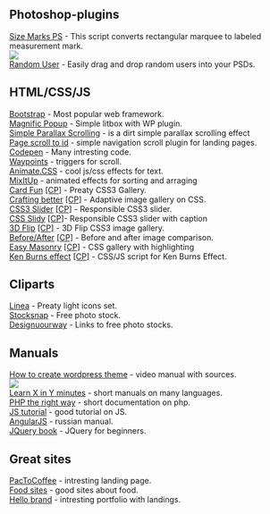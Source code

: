 <h2>Photoshop-plugins</h2>
<a href="https://github.com/romashamin/Size-Marks-PS">Size Marks PS</a> - This script converts rectangular marquee to labeled measurement mark.<br>
<img src="https://github.com/romashamin/Size-Marks-PS/blob/master/images/size-marks-show.gif"><br>
<a href="https://randomuser.me/photoshop.html">Random User</a> - Easily drag and drop random users into your PSDs.<br>
<h2>HTML/CSS/JS</h2>
<a href="http://getbootstrap.com/">Bootstrap</a> - Most popular web framework.<br>
<a href="http://dimsemenov.com/plugins/magnific-popup/">Magnific Popup</a> - Simple litbox with WP plugin.<br>
<a href="http://pixelcog.github.io/parallax.js/">Simple Parallax Scrolling</a> - is a dirt simple parallax scrolling effect<br>
<a href="https://github.com/malihu/page-scroll-to-id">Page scroll to id</a> - simple navigation scroll plugin for landing pages.<br>
<a href="http://codepen.io/">Codepen</a> - Many intresting code.<br>
<a href="http://imakewebthings.com/waypoints/">Waypoints</a> - triggers for scroll.<br>
<a href="http://daneden.github.io/animate.css/">Animate.CSS</a> - cool js/css effects for text.<br>
<a href="https://mixitup.kunkalabs.com/">MixItUp</a> - animated effects for sorting and arraging<br>
<a href="http://demosthenes.info/blog/425/Card-Fan-CSS3-Gallery-Reveal-In-Four-Lines-of-Code">Card Fun</a> <a href="http://codepen.io/dudleystorey/pen/mapyf">[CP]</a> - Preaty CSS3 Gallery.<br>
<a href="http://demosthenes.info/blog/891/Crafting-Better-Responsive-Image-Galleries-With-Flexbox">Crafting better</a> <a href="http://codepen.io/dudleystorey/pen/Kgofa">[CP]</a> - Adaptive image gallery on CSS.<br>
<a href="http://demosthenes.info/blog/627/Make-A-Responsive-CSS3-Image-Slider">CSS3 Slider</a> <a href="http://codepen.io/dudleystorey/pen/ehKpi">[CP]</a> - Responsible CSS3 slider.<br>
<a href="http://demosthenes.info/blog/871/CSS-Slidy-20-Captions--more">CSS Slidy<a/> <a href="http://codepen.io/dudleystorey/pen/AgtbD">[CP]</a>- Responsible CSS3 slider with caption</a><br>
<a href="http://demosthenes.info/blog/726/CSS-3D-Image-Flip-Gallery-With-Dynamic-Shadows">3D Flip</a> <a href="http://codepen.io/dudleystorey/pen/KdAev">[CP]</a> - 3D Flip CSS3 image gallery.<br>
<a href="http://demosthenes.info/blog/842/A-Mobile-Ready-Before-And-After-Image-Comparison-UI">Before/After</a> <a href="http://codepen.io/dudleystorey/pen/JDphy">[CP]</a> - Before and after image comparison.<br>
<a href="http://demosthenes.info/blog/844/Easy-Masonry-Layout-With-Flexbox">Easy Masonry</a> <a href="http://codepen.io/dudleystorey/pen/eAqzk">[CP]</a> - CSS gallery with highlighting<br>
<a href="http://demosthenes.info/blog/761/Create-A-Random-Ken-Burns-Effect-For-Images-With-CSS-amp-JavaScript">Ken Burns effect</a> <a href="http://codepen.io/dudleystorey/pen/kaBiL">[CP]</a> - CSS/JS script for Ken Burns Effect.<br>
<h2>Cliparts</h2>
<a href="http://linea.io/">Linea</a> - Preaty light icons set.<br>
<a href="https://stocksnap.io/">Stocksnap</a> - Free photo stock.<br>
<a href="http://www.designyourway.net/blog/resources/free-stock-photos-where-to-get-them-from/">Designuourway</a> - Links to free photo stocks.<br>
<h2>Manuals</h2>
<a href="https://github.com/agragregra/wordpress-landing-page-lesson">How to create wordpress theme</a> - video manual with sources.<br>
<img src="https://raw.githubusercontent.com/agragregra/wordpress-landing-page-lesson/master/_mockup.jpg"><br>
<a href="http://learnxinyminutes.com/">Learn X in Y minutes</a> - short manuals on many languages.<br>
<a href="http://getjump.github.io/ru-php-the-right-way/">PHP the right way</a> - short documentation on php.<br>
<a href="https://learn.javascript.ru/tutorial">JS tutorial</a> - good tutorial on JS.<br>
<a href="http://angular.ru/">AngularJS</a> - russian manual.<br>
<a href="http://anton.shevchuk.name/jquery-book/">JQuery book</a> - JQuery for beginners.<br>
<h2>Great sites</h2>
<a href="https://www.pactcoffee.com/">PacToCoffee</a> - intresting landing page.<br>
<a href="http://www.dejurka.ru/web-design/food-web-desgin/">Food sites</a> - good sites about food.<br>
<a href="http://hello-brand.ru/">Hello brand</a> - intresting portfolio with landings.<br>
